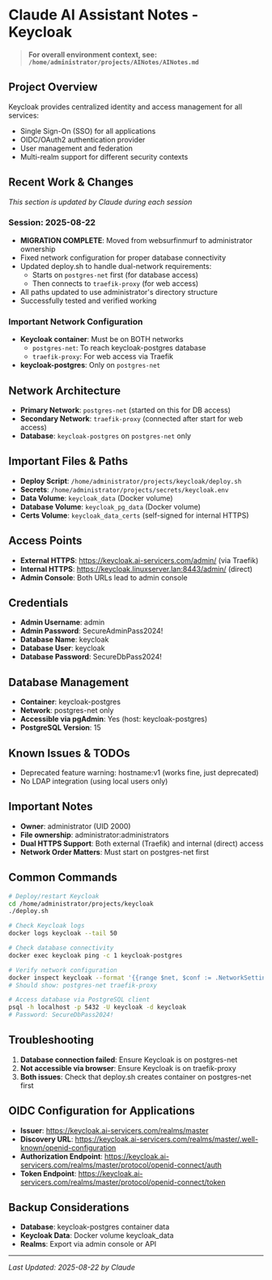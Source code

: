 # Claude AI Assistant Notes - Keycloak

> **For overall environment context, see: `/home/administrator/projects/AINotes/AINotes.md`**

## Project Overview
Keycloak provides centralized identity and access management for all services:
- Single Sign-On (SSO) for all applications
- OIDC/OAuth2 authentication provider
- User management and federation
- Multi-realm support for different security contexts

## Recent Work & Changes
_This section is updated by Claude during each session_

### Session: 2025-08-22
- **MIGRATION COMPLETE**: Moved from websurfinmurf to administrator ownership
- Fixed network configuration for proper database connectivity
- Updated deploy.sh to handle dual-network requirements:
  - Starts on `postgres-net` first (for database access)
  - Then connects to `traefik-proxy` (for web access)
- All paths updated to use administrator's directory structure
- Successfully tested and verified working

### Important Network Configuration
- **Keycloak container**: Must be on BOTH networks
  - `postgres-net`: To reach keycloak-postgres database
  - `traefik-proxy`: For web access via Traefik
- **keycloak-postgres**: Only on `postgres-net`

## Network Architecture
- **Primary Network**: `postgres-net` (started on this for DB access)
- **Secondary Network**: `traefik-proxy` (connected after start for web access)
- **Database**: `keycloak-postgres` on `postgres-net` only

## Important Files & Paths
- **Deploy Script**: `/home/administrator/projects/keycloak/deploy.sh`
- **Secrets**: `/home/administrator/projects/secrets/keycloak.env`
- **Data Volume**: `keycloak_data` (Docker volume)
- **Database Volume**: `keycloak_pg_data` (Docker volume)
- **Certs Volume**: `keycloak_data_certs` (self-signed for internal HTTPS)

## Access Points
- **External HTTPS**: https://keycloak.ai-servicers.com/admin/ (via Traefik)
- **Internal HTTPS**: https://keycloak.linuxserver.lan:8443/admin/ (direct)
- **Admin Console**: Both URLs lead to admin console

## Credentials
- **Admin Username**: admin
- **Admin Password**: SecureAdminPass2024!
- **Database Name**: keycloak
- **Database User**: keycloak
- **Database Password**: SecureDbPass2024!

## Database Management
- **Container**: keycloak-postgres
- **Network**: postgres-net only
- **Accessible via pgAdmin**: Yes (host: keycloak-postgres)
- **PostgreSQL Version**: 15

## Known Issues & TODOs
- Deprecated feature warning: hostname:v1 (works fine, just deprecated)
- No LDAP integration (using local users only)

## Important Notes
- **Owner**: administrator (UID 2000)
- **File ownership**: administrator:administrators
- **Dual HTTPS Support**: Both external (Traefik) and internal (direct) access
- **Network Order Matters**: Must start on postgres-net first

## Common Commands
```bash
# Deploy/restart Keycloak
cd /home/administrator/projects/keycloak
./deploy.sh

# Check Keycloak logs
docker logs keycloak --tail 50

# Check database connectivity
docker exec keycloak ping -c 1 keycloak-postgres

# Verify network configuration
docker inspect keycloak --format '{{range $net, $conf := .NetworkSettings.Networks}}{{$net}} {{end}}'
# Should show: postgres-net traefik-proxy

# Access database via PostgreSQL client
psql -h localhost -p 5432 -U keycloak -d keycloak
# Password: SecureDbPass2024!
```

## Troubleshooting
1. **Database connection failed**: Ensure Keycloak is on postgres-net
2. **Not accessible via browser**: Ensure Keycloak is on traefik-proxy
3. **Both issues**: Check that deploy.sh creates container on postgres-net first

## OIDC Configuration for Applications
- **Issuer**: https://keycloak.ai-servicers.com/realms/master
- **Discovery URL**: https://keycloak.ai-servicers.com/realms/master/.well-known/openid-configuration
- **Authorization Endpoint**: https://keycloak.ai-servicers.com/realms/master/protocol/openid-connect/auth
- **Token Endpoint**: https://keycloak.ai-servicers.com/realms/master/protocol/openid-connect/token

## Backup Considerations
- **Database**: keycloak-postgres container data
- **Keycloak Data**: Docker volume keycloak_data
- **Realms**: Export via admin console or API

---
*Last Updated: 2025-08-22 by Claude*